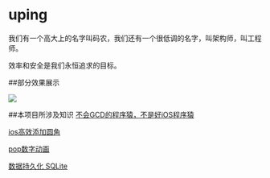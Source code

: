 # uping


我们有一个高大上的名字叫码农，我们还有一个很低调的名字，叫架构师，叫工程师。

效率和安全是我们永恒追求的目标。

##部分效果展示

![](./uping/发图片.gif)




##本项目所涉及知识
[不会GCD的程序猿，不是好iOS程序猿](http://www.jianshu.com/p/6a4a356a2071)

[ios高效添加圆角](https://bestswifter.com/efficient-rounded-corner/)

[pop数字动画](http://www.code4app.com/ios/Pop-demo/537d5aad933bf0e87a8b501d)

[数据持久化 SQLite](http://blog.devtang.com/2012/04/22/use-fmdb/)



